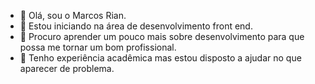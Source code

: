 - 👋 Olá, sou o Marcos Rian.
- 👀 Estou iniciando na área de desenvolvimento front end.
- 🌱 Procuro aprender um pouco mais sobre desenvolvimento para que possa me tornar um bom profissional.
- 💞️ Tenho experiência acadêmica mas estou disposto a ajudar no que aparecer de problema.

<!---
MarcosRian01/MarcosRian01 is a ✨ special ✨ repository because its `README.md` (this file) appears on your GitHub profile.
You can click the Preview link to take a look at your changes.
--->
